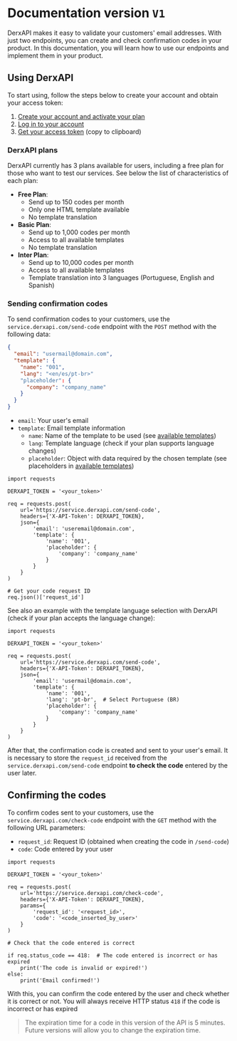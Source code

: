 # Documentation version `V1`

DerxAPI makes it easy to validate your customers' email addresses. With just two endpoints, you can create and check confirmation codes in your product. In this documentation, you will learn how to use our endpoints and implement them in your product.

## Using DerxAPI

To start using, follow the steps below to create your account and obtain your access token:

1. [Create your account and activate your plan](https://derxapi.com/register)
2. [Log in to your account](https://derxapi.com/login)
3. [Get your access token](https://derxapi.com/token) (copy to clipboard)

### DerxAPI plans

DerxAPI currently has 3 plans available for users, including a free plan for those who want to test our services. See below the list of characteristics of each plan:

- **Free Plan**:
  - Send up to 150 codes per month
  - Only one HTML template available
  - No template translation
- **Basic Plan**:
  - Send up to 1,000 codes per month
  - Access to all available templates
  - No template translation
- **Inter Plan**:
  - Send up to 10,000 codes per month
  - Access to all available templates
  - Template translation into 3 languages ​​(Portuguese, English and Spanish)

### Sending confirmation codes

To send confirmation codes to your customers, use the `service.derxapi.com/send-code` endpoint with the `POST` method with the following data:

```json
{
  "email": "usermail@domain.com",
  "template": {
    "name": "001",
    "lang": "<en/es/pt-br>"
    "placeholder": {
      "company": "company_name"
    }
  } 
}
```

- `email`: Your user's email
- `template`: Email template information
  - `name`: Name of the template to be used (see [available templates](https://github.com/firlast/derxapi-docs/blob/main/docs/templates.md))
  - `lang`: Template language (check if your plan supports language changes)
  - `placeholder`: Object with data required by the chosen template (see placeholders in [available templates](https://github.com/firlast/derxapi-docs/blob/main/docs/templates.md))

```python3
import requests

DERXAPI_TOKEN = '<your_token>'

req = requests.post(
    url='https://service.derxapi.com/send-code',
    headers={'X-API-Token': DERXAPI_TOKEN},
    json={
        'email': 'useremail@domain.com',
        'template': {
            'name': '001',
            'placeholder': {
                'company': 'company_name'
            }
        } 
    }
)

# Get your code request ID
req.json()['request_id']
```

See also an example with the template language selection with DerxAPI (check if your plan accepts the language change):

```python3
import requests

DERXAPI_TOKEN = '<your_token>'

req = requests.post(
    url='https://service.derxapi.com/send-code',
    headers={'X-API-Token': DERXAPI_TOKEN},
    json={
        'email': 'usermail@domain.com',
        'template': {
            'name': '001',
            'lang': 'pt-br',  # Select Portuguese (BR)
            'placeholder': {
                'company': 'company_name'
            }
        } 
    }
)
```

After that, the confirmation code is created and sent to your user's email. It is necessary to store the `request_id` received from the `service.derxapi.com/send-code` endpoint **to check the code** entered by the user later.

## Confirming the codes

To confirm codes sent to your customers, use the `service.derxapi.com/check-code` endpoint with the `GET` method with the following URL parameters:

- `request_id`: Request ID (obtained when creating the code in `/send-code`)
- `code`: Code entered by your user

```python3
import requests

DERXAPI_TOKEN = '<your_token>'

req = requests.post(
    url='https://service.derxapi.com/check-code',
    headers={'X-API-Token': DERXAPI_TOKEN},
    params={
        'request_id': '<request_id>',
        'code': '<code_inserted_by_user>'
    }
)

# Check that the code entered is correct

if req.status_code == 418:  # The code entered is incorrect or has expired
    print('The code is invalid or expired!')
else:
    print('Email confirmed!')
```

With this, you can confirm the code entered by the user and check whether it is correct or not. You will always receive HTTP status `418` if the code is incorrect or has expired

> The expiration time for a code in this version of the API is 5 minutes. Future versions will allow you to change the expiration time.
